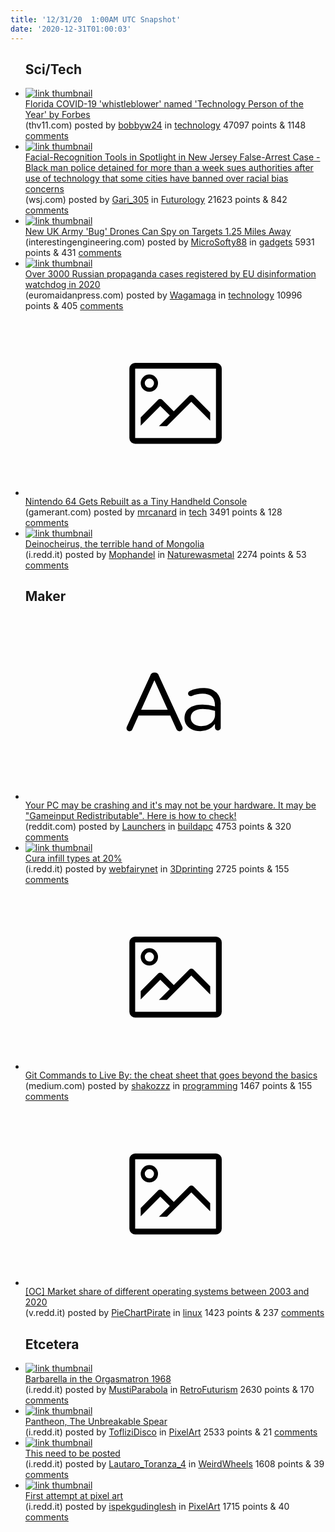 ```yaml
---
title: '12/31/20  1:00AM UTC Snapshot'
date: '2020-12-31T01:00:03'
---
```

<ul>
<h2>Sci/Tech</h2>

<li><a href='https://www.thv11.com/mobile/article/news/health/coronavirus/rebekah-jones-forbes-technology-person-of-the-year/67-45c330ba-590f-45cb-a656-66246a78bdae?fbclid=IwAR0ld2hYC0pz6Peqo-kvEWg1Aqlv-ETgATA5nubrZdRxL6WmX8HuXHDsIOw'><img src='https://b.thumbs.redditmedia.com/l5o06MmsWG91mV3N65fOW9r49etuxHM2urmA84JrRlc.jpg' alt='link thumbnail'></a><div><div class='linkTitle'><a href='https://www.thv11.com/mobile/article/news/health/coronavirus/rebekah-jones-forbes-technology-person-of-the-year/67-45c330ba-590f-45cb-a656-66246a78bdae?fbclid=IwAR0ld2hYC0pz6Peqo-kvEWg1Aqlv-ETgATA5nubrZdRxL6WmX8HuXHDsIOw'>Florida COVID-19 'whistleblower' named 'Technology Person of the Year' by Forbes</a></div>(thv11.com) posted by <a href='https://www.reddit.com/user/bobbyw24'>bobbyw24</a> in <a href='https://www.reddit.com/r/technology'>technology</a> 47097 points & 1148 <a href='https://www.reddit.com/r/technology/comments/kn8rnk/florida_covid19_whistleblower_named_technology/'>comments</a></div></li>

<li><a href='https://www.wsj.com/articles/facial-recognition-tools-in-spotlight-in-new-jersey-false-arrest-case-11609269719'><img src='https://b.thumbs.redditmedia.com/O12VUh9_DoCAZp3tIBBIjTESfUMqpQe4lTCrQ7shQOI.jpg' alt='link thumbnail'></a><div><div class='linkTitle'><a href='https://www.wsj.com/articles/facial-recognition-tools-in-spotlight-in-new-jersey-false-arrest-case-11609269719'>Facial-Recognition Tools in Spotlight in New Jersey False-Arrest Case - Black man police detained for more than a week sues authorities after use of technology that some cities have banned over racial bias concerns</a></div>(wsj.com) posted by <a href='https://www.reddit.com/user/Gari_305'>Gari_305</a> in <a href='https://www.reddit.com/r/Futurology'>Futurology</a> 21623 points & 842 <a href='https://www.reddit.com/r/Futurology/comments/kn159e/facialrecognition_tools_in_spotlight_in_new/'>comments</a></div></li>

<li><a href='https://interestingengineering.com/new-uk-army-bug-drones-can-spy-on-targets-125-miles-away'><img src='https://b.thumbs.redditmedia.com/WJGYlUkrESZIATWyXcYoIdU7lACRgIeVrkKPT-sTfKA.jpg' alt='link thumbnail'></a><div><div class='linkTitle'><a href='https://interestingengineering.com/new-uk-army-bug-drones-can-spy-on-targets-125-miles-away'>New UK Army 'Bug' Drones Can Spy on Targets 1.25 Miles Away</a></div>(interestingengineering.com) posted by <a href='https://www.reddit.com/user/MicroSofty88'>MicroSofty88</a> in <a href='https://www.reddit.com/r/gadgets'>gadgets</a> 5931 points & 431 <a href='https://www.reddit.com/r/gadgets/comments/kmxemb/new_uk_army_bug_drones_can_spy_on_targets_125/'>comments</a></div></li>

<li><a href='http://euromaidanpress.com/2020/12/30/over-3000-russian-propaganda-cases-registered-by-eu-disinformation-watchdog-in-2020/'><img src='https://b.thumbs.redditmedia.com/WkSF0BuhaRzOMBvLCdRrcXn0jhk-NqYZQNqIcBx9GtQ.jpg' alt='link thumbnail'></a><div><div class='linkTitle'><a href='http://euromaidanpress.com/2020/12/30/over-3000-russian-propaganda-cases-registered-by-eu-disinformation-watchdog-in-2020/'>Over 3000 Russian propaganda cases registered by EU disinformation watchdog in 2020</a></div>(euromaidanpress.com) posted by <a href='https://www.reddit.com/user/Wagamaga'>Wagamaga</a> in <a href='https://www.reddit.com/r/technology'>technology</a> 10996 points & 405 <a href='https://www.reddit.com/r/technology/comments/kn1zma/over_3000_russian_propaganda_cases_registered_by/'>comments</a></div></li>

<li><a href='https://gamerant.com/nintendo-64-rebuilt-tiny-handheld-console/'><svg version='1.1' viewBox='-34 -14 104 64' preserveAspectRatio='xMidYMid meet' xmlns='http://www.w3.org/2000/svg' xmlns:xlink='http://www.w3.org/1999/xlink'>
    <title>link thumbnail</title>
    <path d='M32,4H4A2,2,0,0,0,2,6V30a2,2,0,0,0,2,2H32a2,2,0,0,0,2-2V6A2,2,0,0,0,32,4ZM4,30V6H32V30Z'></path>
    <path d='M8.92,14a3,3,0,1,0-3-3A3,3,0,0,0,8.92,14Zm0-4.6A1.6,1.6,0,1,1,7.33,11,1.6,1.6,0,0,1,8.92,9.41Z'></path>
    <path d='M22.78,15.37l-5.4,5.4-4-4a1,1,0,0,0-1.41,0L5.92,22.9v2.83l6.79-6.79L16,22.18l-3.75,3.75H15l8.45-8.45L30,24V21.18l-5.81-5.81A1,1,0,0,0,22.78,15.37Z'></path>
    </svg></a><div><div class='linkTitle'><a href='https://gamerant.com/nintendo-64-rebuilt-tiny-handheld-console/'>Nintendo 64 Gets Rebuilt as a Tiny Handheld Console</a></div>(gamerant.com) posted by <a href='https://www.reddit.com/user/mrcanard'>mrcanard</a> in <a href='https://www.reddit.com/r/tech'>tech</a> 3491 points & 128 <a href='https://www.reddit.com/r/tech/comments/kn0z0i/nintendo_64_gets_rebuilt_as_a_tiny_handheld/'>comments</a></div></li>

<li><a href='https://i.redd.it/tfhois1onb861.jpg'><img src='https://b.thumbs.redditmedia.com/edOEAEf7kxCvrNpf5vc_JazXsrSpRNlfjvMrxgIjEnI.jpg' alt='link thumbnail'></a><div><div class='linkTitle'><a href='https://i.redd.it/tfhois1onb861.jpg'>Deinocheirus, the terrible hand of Mongolia</a></div>(i.redd.it) posted by <a href='https://www.reddit.com/user/Mophandel'>Mophandel</a> in <a href='https://www.reddit.com/r/Naturewasmetal'>Naturewasmetal</a> 2274 points & 53 <a href='https://www.reddit.com/r/Naturewasmetal/comments/kn1s18/deinocheirus_the_terrible_hand_of_mongolia/'>comments</a></div></li>

<h2>Maker</h2>

<li><a href='https://www.reddit.com/r/buildapc/comments/kn0for/your_pc_may_be_crashing_and_its_may_not_be_your/'><svg version='1.1' viewBox='-34 -12 104 64' preserveAspectRatio='xMidYMid slice' xmlns='http://www.w3.org/2000/svg' xmlns:xlink='http://www.w3.org/1999/xlink'>
    <title>text link thumbnail</title>
    <path d='M12.19,8.84a1.45,1.45,0,0,0-1.4-1h-.12a1.46,1.46,0,0,0-1.42,1L1.14,26.56a1.29,1.29,0,0,0-.14.59,1,1,0,0,0,1,1,1.12,1.12,0,0,0,1.08-.77l2.08-4.65h11l2.08,4.59a1.24,1.24,0,0,0,1.12.83,1.08,1.08,0,0,0,1.08-1.08,1.64,1.64,0,0,0-.14-.57ZM6.08,20.71l4.59-10.22,4.6,10.22Z'>
    </path>
    <path d='M32.24,14.78A6.35,6.35,0,0,0,27.6,13.2a11.36,11.36,0,0,0-4.7,1,1,1,0,0,0-.58.89,1,1,0,0,0,.94.92,1.23,1.23,0,0,0,.39-.08,8.87,8.87,0,0,1,3.72-.81c2.7,0,4.28,1.33,4.28,3.92v.5a15.29,15.29,0,0,0-4.42-.61c-3.64,0-6.14,1.61-6.14,4.64v.05c0,2.95,2.7,4.48,5.37,4.48a6.29,6.29,0,0,0,5.19-2.48V26.9a1,1,0,0,0,1,1,1,1,0,0,0,1-1.06V19A5.71,5.71,0,0,0,32.24,14.78Zm-.56,7.7c0,2.28-2.17,3.89-4.81,3.89-1.94,0-3.61-1.06-3.61-2.86v-.06c0-1.8,1.5-3,4.2-3a15.2,15.2,0,0,1,4.22.61Z'>
    </path>
    </svg></a><div><div class='linkTitle'><a href='https://www.reddit.com/r/buildapc/comments/kn0for/your_pc_may_be_crashing_and_its_may_not_be_your/'>Your PC may be crashing and it's may not be your hardware. It may be "Gameinput Redistributable". Here is how to check!</a></div>(reddit.com) posted by <a href='https://www.reddit.com/user/Launchers'>Launchers</a> in <a href='https://www.reddit.com/r/buildapc'>buildapc</a> 4753 points & 320 <a href='https://www.reddit.com/r/buildapc/comments/kn0for/your_pc_may_be_crashing_and_its_may_not_be_your/'>comments</a></div></li>

<li><a href='https://i.redd.it/5k6xhmbl8d861.jpg'><img src='https://b.thumbs.redditmedia.com/ZLxGvOObf3BXI-9khPjlkgN7YzZ0ETOIi43dk33REqY.jpg' alt='link thumbnail'></a><div><div class='linkTitle'><a href='https://i.redd.it/5k6xhmbl8d861.jpg'>Cura infill types at 20%</a></div>(i.redd.it) posted by <a href='https://www.reddit.com/user/webfairynet'>webfairynet</a> in <a href='https://www.reddit.com/r/3Dprinting'>3Dprinting</a> 2725 points & 155 <a href='https://www.reddit.com/r/3Dprinting/comments/kn7fv7/cura_infill_types_at_20/'>comments</a></div></li>

<li><a href='https://medium.com/better-programming/git-commands-to-live-by-349ab1fe3139?source=friends_link&amp;sk=3c6a8fe034c7e9cbe0fbfdb8661e360b'><svg version='1.1' viewBox='-34 -14 104 64' preserveAspectRatio='xMidYMid meet' xmlns='http://www.w3.org/2000/svg' xmlns:xlink='http://www.w3.org/1999/xlink'>
    <title>link thumbnail</title>
    <path d='M32,4H4A2,2,0,0,0,2,6V30a2,2,0,0,0,2,2H32a2,2,0,0,0,2-2V6A2,2,0,0,0,32,4ZM4,30V6H32V30Z'></path>
    <path d='M8.92,14a3,3,0,1,0-3-3A3,3,0,0,0,8.92,14Zm0-4.6A1.6,1.6,0,1,1,7.33,11,1.6,1.6,0,0,1,8.92,9.41Z'></path>
    <path d='M22.78,15.37l-5.4,5.4-4-4a1,1,0,0,0-1.41,0L5.92,22.9v2.83l6.79-6.79L16,22.18l-3.75,3.75H15l8.45-8.45L30,24V21.18l-5.81-5.81A1,1,0,0,0,22.78,15.37Z'></path>
    </svg></a><div><div class='linkTitle'><a href='https://medium.com/better-programming/git-commands-to-live-by-349ab1fe3139?source=friends_link&amp;sk=3c6a8fe034c7e9cbe0fbfdb8661e360b'>Git Commands to Live By: the cheat sheet that goes beyond the basics</a></div>(medium.com) posted by <a href='https://www.reddit.com/user/shakozzz'>shakozzz</a> in <a href='https://www.reddit.com/r/programming'>programming</a> 1467 points & 155 <a href='https://www.reddit.com/r/programming/comments/kmxz65/git_commands_to_live_by_the_cheat_sheet_that_goes/'>comments</a></div></li>

<li><a href='https://v.redd.it/5vuzekkprc861'><svg version='1.1' viewBox='-34 -14 104 64' preserveAspectRatio='xMidYMid meet' xmlns='http://www.w3.org/2000/svg' xmlns:xlink='http://www.w3.org/1999/xlink'>
    <title>link thumbnail</title>
    <path d='M32,4H4A2,2,0,0,0,2,6V30a2,2,0,0,0,2,2H32a2,2,0,0,0,2-2V6A2,2,0,0,0,32,4ZM4,30V6H32V30Z'></path>
    <path d='M8.92,14a3,3,0,1,0-3-3A3,3,0,0,0,8.92,14Zm0-4.6A1.6,1.6,0,1,1,7.33,11,1.6,1.6,0,0,1,8.92,9.41Z'></path>
    <path d='M22.78,15.37l-5.4,5.4-4-4a1,1,0,0,0-1.41,0L5.92,22.9v2.83l6.79-6.79L16,22.18l-3.75,3.75H15l8.45-8.45L30,24V21.18l-5.81-5.81A1,1,0,0,0,22.78,15.37Z'></path>
    </svg></a><div><div class='linkTitle'><a href='https://v.redd.it/5vuzekkprc861'>[OC] Market share of different operating systems between 2003 and 2020</a></div>(v.redd.it) posted by <a href='https://www.reddit.com/user/PieChartPirate'>PieChartPirate</a> in <a href='https://www.reddit.com/r/linux'>linux</a> 1423 points & 237 <a href='https://www.reddit.com/r/linux/comments/kn5l64/oc_market_share_of_different_operating_systems/'>comments</a></div></li>

<h2>Etcetera</h2>

<li><a href='https://i.redd.it/zya9topnxb861.jpg'><img src='https://a.thumbs.redditmedia.com/2n8_A18-0vvCEHadoZMGCIH4j7qHUUTCCzVWaBTo7I4.jpg' alt='link thumbnail'></a><div><div class='linkTitle'><a href='https://i.redd.it/zya9topnxb861.jpg'>Barbarella in the Orgasmatron 1968</a></div>(i.redd.it) posted by <a href='https://www.reddit.com/user/MustiParabola'>MustiParabola</a> in <a href='https://www.reddit.com/r/RetroFuturism'>RetroFuturism</a> 2630 points & 170 <a href='https://www.reddit.com/r/RetroFuturism/comments/kn2npz/barbarella_in_the_orgasmatron_1968/'>comments</a></div></li>

<li><a href='https://i.redd.it/solww4bfa9861.png'><img src='https://b.thumbs.redditmedia.com/JJeS1sJnaONLEpQZR9qDLeExgXGacM_vkqDak1YWuvU.jpg' alt='link thumbnail'></a><div><div class='linkTitle'><a href='https://i.redd.it/solww4bfa9861.png'>Pantheon, The Unbreakable Spear</a></div>(i.redd.it) posted by <a href='https://www.reddit.com/user/TofliziDisco'>TofliziDisco</a> in <a href='https://www.reddit.com/r/PixelArt'>PixelArt</a> 2533 points & 21 <a href='https://www.reddit.com/r/PixelArt/comments/kmvg49/pantheon_the_unbreakable_spear/'>comments</a></div></li>

<li><a href='https://i.redd.it/vgjmn6sec8861.jpg'><img src='https://a.thumbs.redditmedia.com/naEe7XEryAqUUq7UlaqqETpA6tn3guuUwardNrp3XH8.jpg' alt='link thumbnail'></a><div><div class='linkTitle'><a href='https://i.redd.it/vgjmn6sec8861.jpg'>This need to be posted</a></div>(i.redd.it) posted by <a href='https://www.reddit.com/user/Lautaro_Toranza_4'>Lautaro_Toranza_4</a> in <a href='https://www.reddit.com/r/WeirdWheels'>WeirdWheels</a> 1608 points & 39 <a href='https://www.reddit.com/r/WeirdWheels/comments/kmzvoo/this_need_to_be_posted/'>comments</a></div></li>

<li><a href='https://i.redd.it/u61o69m94d861.png'><img src='https://b.thumbs.redditmedia.com/UUeP3_lcG3SvC1J1-K5FY7zwJVefPt533PwMy6zeblM.jpg' alt='link thumbnail'></a><div><div class='linkTitle'><a href='https://i.redd.it/u61o69m94d861.png'>First attempt at pixel art</a></div>(i.redd.it) posted by <a href='https://www.reddit.com/user/ispekgudinglesh'>ispekgudinglesh</a> in <a href='https://www.reddit.com/r/PixelArt'>PixelArt</a> 1715 points & 40 <a href='https://www.reddit.com/r/PixelArt/comments/kn6ysj/first_attempt_at_pixel_art/'>comments</a></div></li>

</ul>

